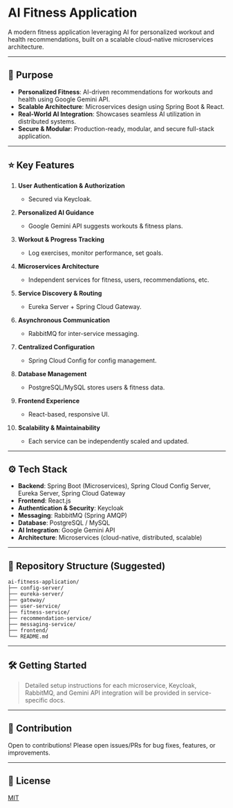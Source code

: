 # AI Fitness Application

A modern fitness application leveraging AI for personalized workout and health recommendations, built on a scalable cloud-native microservices architecture.

---

## 🚀 Purpose

- **Personalized Fitness**: AI-driven recommendations for workouts and health using Google Gemini API.
- **Scalable Architecture**: Microservices design using Spring Boot & React.
- **Real-World AI Integration**: Showcases seamless AI utilization in distributed systems.
- **Secure & Modular**: Production-ready, modular, and secure full-stack application.

---

## ⭐️ Key Features

1. **User Authentication & Authorization**
   - Secured via Keycloak.

2. **Personalized AI Guidance**
   - Google Gemini API suggests workouts & fitness plans.

3. **Workout & Progress Tracking**
   - Log exercises, monitor performance, set goals.

4. **Microservices Architecture**
   - Independent services for fitness, users, recommendations, etc.

5. **Service Discovery & Routing**
   - Eureka Server + Spring Cloud Gateway.

6. **Asynchronous Communication**
   - RabbitMQ for inter-service messaging.

7. **Centralized Configuration**
   - Spring Cloud Config for config management.

8. **Database Management**
   - PostgreSQL/MySQL stores users & fitness data.

9. **Frontend Experience**
   - React-based, responsive UI.

10. **Scalability & Maintainability**
    - Each service can be independently scaled and updated.

---

## ⚙️ Tech Stack

- **Backend**: Spring Boot (Microservices), Spring Cloud Config Server, Eureka Server, Spring Cloud Gateway
- **Frontend**: React.js
- **Authentication & Security**: Keycloak
- **Messaging**: RabbitMQ (Spring AMQP)
- **Database**: PostgreSQL / MySQL
- **AI Integration**: Google Gemini API
- **Architecture**: Microservices (cloud-native, distributed, scalable)

---

## 📁 Repository Structure (Suggested)

```
ai-fitness-application/
├── config-server/
├── eureka-server/
├── gateway/
├── user-service/
├── fitness-service/
├── recommendation-service/
├── messaging-service/
├── frontend/
└── README.md
```

---

## 🛠️ Getting Started

> Detailed setup instructions for each microservice, Keycloak, RabbitMQ, and Gemini API integration will be provided in service-specific docs.

---

## 📢 Contribution

Open to contributions! Please open issues/PRs for bug fixes, features, or improvements.

---

## 📄 License

[MIT](LICENSE)
